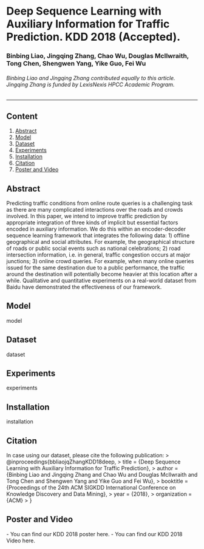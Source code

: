 # Deep Sequence Learning with Auxiliary Information for Traffic Prediction. KDD 2018 (Accepted).

### Binbing Liao, Jingqing Zhang, Chao Wu, Douglas McIlwraith, Tong Chen, Shengwen Yang, Yike Guo, Fei Wu

###### Binbing Liao and Jingqing Zhang contributed equally to this article. Jingqing Zhang is funded by LexisNexis HPCC Academic Program.
------------------------------------------------------------
## Content

1. [Abstract](#Abstract)
2. [Model](#Model)
3. [Dataset](#Dataset)
4. [Experiments](#Experiments)
5. [Installation](#Installation)
6. [Citation](#Citation)
7. [Poster and Video](#Poster)

<h2 id="Abstract">Abstract</h2>
Predicting traffic conditions from online route queries is a challenging task as there are many complicated interactions over the roads and crowds involved. In this paper, we intend to improve traffic prediction by appropriate integration of three kinds of implicit but essential factors encoded in auxiliary information. We do this within an encoder-decoder sequence learning framework that integrates the following data: 1) offline geographical and social attributes. For example, the geographical structure of roads or public social events such as national celebrations; 2) road intersection information, i.e. in general, traffic congestion occurs at major junctions; 3) online crowd queries. For example, when many online queries issued for the same destination due to a public performance, the traffic around the destination will potentially become heavier at this location after a while. Qualitative and quantitative experiments on a real-world dataset from Baidu have demonstrated the effectiveness of our framework.

<h2 id="Model">Model</h2>
model

<h2 id="Dataset">Dataset</h2>
dataset

<h2 id="Experiments">Experiments</h2>
experiments

<h2 id="Installation">Installation</h2>
installation

<h2 id="Citation">Citation</h2>
In case using our dataset, please cite the following publication:
> @inproceedings{bbliaojqZhangKDD18deep,  
>    title = {Deep Sequence Learning with Auxiliary Information for Traffic Prediction},  
>    author = {Binbing Liao and Jingqing Zhang and Chao Wu and Douglas McIlwraith and Tong Chen and Shengwen Yang and Yike Guo and Fei Wu},  
>    booktitle = {Proceedings of the 24th ACM SIGKDD International Conference on Knowledge Discovery and Data Mining},  
>    year = {2018},  
>    organization = {ACM}  
> }  


<h2 id="Poster">Poster and Video</h2>
- You can find our KDD 2018 poster here.
- You can find our KDD 2018 Video here.
